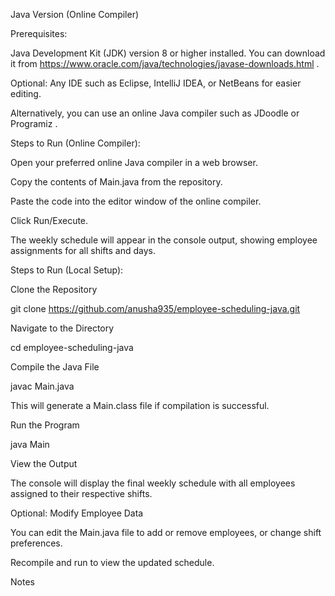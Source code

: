 Java Version (Online Compiler)

Prerequisites:

Java Development Kit (JDK) version 8 or higher installed. You can download it from https://www.oracle.com/java/technologies/javase-downloads.html
.

Optional: Any IDE such as Eclipse, IntelliJ IDEA, or NetBeans for easier editing.

Alternatively, you can use an online Java compiler such as JDoodle
 or Programiz
.

Steps to Run (Online Compiler):

Open your preferred online Java compiler in a web browser.

Copy the contents of Main.java from the repository.

Paste the code into the editor window of the online compiler.

Click Run/Execute.

The weekly schedule will appear in the console output, showing employee assignments for all shifts and days.

Steps to Run (Local Setup):

Clone the Repository

git clone https://github.com/anusha935/employee-scheduling-java.git


Navigate to the Directory

cd employee-scheduling-java


Compile the Java File

javac Main.java


This will generate a Main.class file if compilation is successful.

Run the Program

java Main


View the Output

The console will display the final weekly schedule with all employees assigned to their respective shifts.

Optional: Modify Employee Data

You can edit the Main.java file to add or remove employees, or change shift preferences.

Recompile and run to view the updated schedule.

Notes

